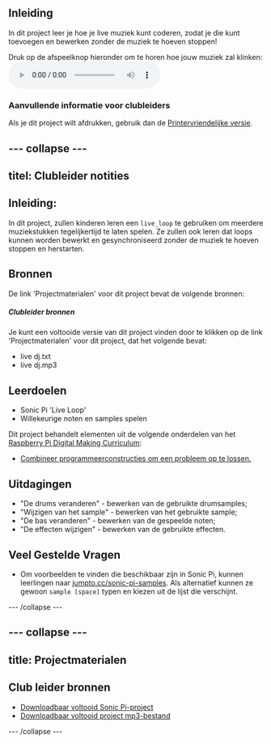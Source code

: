 ## Inleiding

In dit project leer je hoe je live muziek kunt coderen, zodat je die kunt toevoegen en bewerken zonder de muziek te hoeven stoppen!

<div id="audio-preview" class="pdf-hidden">
  Druk op de afspeelknop hieronder om te horen hoe jouw muziek zal klinken: <audio controls preload> <source src="resources/live-dj.mp3" type="audio/mpeg"> Je browser ondersteunt het element <code>audio</code> niet. </audio>
</div>

### Aanvullende informatie voor clubleiders

Als je dit project wilt afdrukken, gebruik dan de [Printervriendelijke versie](https://projects.raspberrypi.org/en/projects/live-dj/print).

## \--- collapse \---

## titel: Clubleider notities

## Inleiding:

In dit project, zullen kinderen leren een `live_loop` te gebruiken om meerdere muziekstukken tegelijkertijd te laten spelen. Ze zullen ook leren dat loops kunnen worden bewerkt en gesynchroniseerd zonder de muziek te hoeven stoppen en herstarten.

## Bronnen

De link 'Projectmaterialen' voor dit project bevat de volgende bronnen:

##### Clubleider bronnen

Je kunt een voltooide versie van dit project vinden door te klikken op de link 'Projectmaterialen' voor dit project, dat het volgende bevat:

* live dj.txt
* live dj.mp3

## Leerdoelen

* Sonic Pi 'Live Loop'
* Willekeurige noten en samples spelen

Dit project behandelt elementen uit de volgende onderdelen van het [Raspberry Pi Digital Making Curriculum](http://rpf.io/curriculum):

* [Combineer programmeerconstructies om een ​​probleem op te lossen.](https://www.raspberrypi.org/curriculum/programming/builder)

## Uitdagingen

* "De drums veranderen" - bewerken van de gebruikte drumsamples;
* "Wijzigen van het sample" - bewerken van het gebruikte sample;
* "De bas veranderen" - bewerken van de gespeelde noten;
* "De effecten wijzigen" - bewerken van de gebruikte effecten.

## Veel Gestelde Vragen

* Om voorbeelden te vinden die beschikbaar zijn in Sonic Pi, kunnen leerlingen naar [jumpto.cc/sonic-pi-samples](http://jumpto.cc/sonic-pi-samples). Als alternatief kunnen ze gewoon `sample [space]` typen en kiezen uit de lijst die verschijnt.

\--- /collapse \---

## \--- collapse \---

## title: Projectmaterialen

## Club leider bronnen

* [Downloadbaar voltooid Sonic Pi-project](resources/live-dj.txt)
* [Downloadbaar voltooid project mp3-bestand](resources/live-dj.mp3)

\--- /collapse \---
